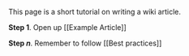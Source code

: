 This page is a short tutorial on writing a wiki article.

**Step 1**. Open up [[Example Article]]



**Step _n_**. Remember to follow [[Best practices]]
